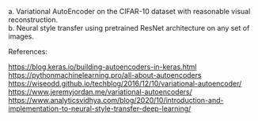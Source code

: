 a. Variational AutoEncoder on the CIFAR-10 dataset with reasonable visual
reconstruction.  
b. Neural style transfer using pretrained ResNet architecture on any set of images.  



References:

https://blog.keras.io/building-autoencoders-in-keras.html  
https://pythonmachinelearning.pro/all-about-autoencoders  
https://wiseodd.github.io/techblog/2016/12/10/variational-autoencoder/  
https://www.jeremyjordan.me/variational-autoencoders/  
https://www.analyticsvidhya.com/blog/2020/10/introduction-and-implementation-to-neural-style-transfer-deep-learning/  
